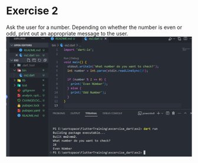 # Exercise 2

Ask the user for a number. Depending on whether the number is even or odd, print out an appropriate message to the user.
![Alt text](image.png)
